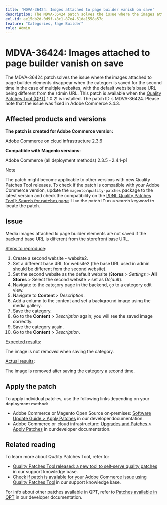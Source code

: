 ```yaml
---
title: 'MDVA-36424: Images attached to page builder vanish on save'
description: The MDVA-36424 patch solves the issue where the images attached to page builder elements disappear when the category is saved for the second time in the case of multiple websites, with the default website's base URL being different from the admin URL. This patch is available when the [Quality Patches Tool (QPT)](/help/announcements/adobe-commerce-announcements/magento-quality-patches-released-new-tool-to-self-serve-quality-patches.md) 1.0.21 is installed. The patch ID is MDVA-36424. Please note that the issue was fixed in Adobe Commerce 2.4.3.
exl-id: ae15db2d-0d9f-48c1-87e4-61da1558a57c
feature: "Categories, Page Builder"
role: Admin
---
```

# MDVA-36424: Images attached to page builder vanish on save

The MDVA-36424 patch solves the issue where the images attached to page builder elements disappear when the category is saved for the second time in the case of multiple websites, with the default website's base URL being different from the admin URL. This patch is available when the [Quality Patches Tool (QPT)](/help/announcements/adobe-commerce-announcements/magento-quality-patches-released-new-tool-to-self-serve-quality-patches.md) 1.0.21 is installed. The patch ID is MDVA-36424. Please note that the issue was fixed in Adobe Commerce 2.4.3.

## Affected products and versions

**The patch is created for Adobe Commerce version:**

Adobe Commerce on cloud infrastructure 2.3.6

**Compatible with Magento versions:**

Adobe Commerce (all deployment methods) 2.3.5 - 2.4.1-p1

>[!NOTE]
>
>The patch might become applicable to other versions with new Quality Patches Tool releases. To check if the patch is compatible with your Adobe Commerce version, update the `magento/quality-patches` package to the latest version and check the compatibility on the [[!DNL Quality Patches Tool]: Search for patches page](https://devdocs.magento.com/quality-patches/tool.html#patch-grid). Use the patch ID as a search keyword to locate the patch.

## Issue

Media images attached to page builder elements are not saved if the backend base URL is different from the storefront base URL.

<u>Steps to reproduce</u>:

1. Create a second website - website2.
1. Set a different base URL for website2 (the base URL used in admin should be different from the second website).
1. Set the second website as the default website (**Stores** > *Settings* > **All Stores** > Select the second website > set as *Default*).
1. Navigate to the category page in the backend, go to a category edit view.
1. Navigate to **Content** > *Description*.
1. Add a column to the content and set a background image using the media gallery.
1. Save the category.
1. Go to the **Content** > *Description* again; you will see the saved image correctly.
1. Save the category again.
1. Go to the **Content** > *Description*.

<u>Expected results</u>:

The image is not removed when saving the category.

<u>Actual results</u>:

The image is removed after saving the category a second time.

## Apply the patch

To apply individual patches, use the following links depending on your deployment method:

* Adobe Commerce or Magento Open Source on-premises: [Software Update Guide > Apply Patches](https://devdocs.magento.com/guides/v2.4/comp-mgr/patching/mqp.html) in our developer documentation.
* Adobe Commerce on cloud infrastructure: [Upgrades and Patches > Apply Patches](https://devdocs.magento.com/cloud/project/project-patch.html) in our developer documentation.

## Related reading

To learn more about Quality Patches Tool, refer to:

* [Quality Patches Tool released: a new tool to self-serve quality patches](/help/announcements/adobe-commerce-announcements/magento-quality-patches-released-new-tool-to-self-serve-quality-patches.md) in our support knowledge base.
* [Check if patch is available for your Adobe Commerce issue using Quality Patches Tool](/help/support-tools/patches-available-in-qpt-tool/check-patch-for-magento-issue-with-magento-quality-patches.md) in our support knowledge base.

For info about other patches available in QPT, refer to [Patches available in QPT](https://devdocs.magento.com/quality-patches/tool.html#patch-grid) in our developer documentation.
